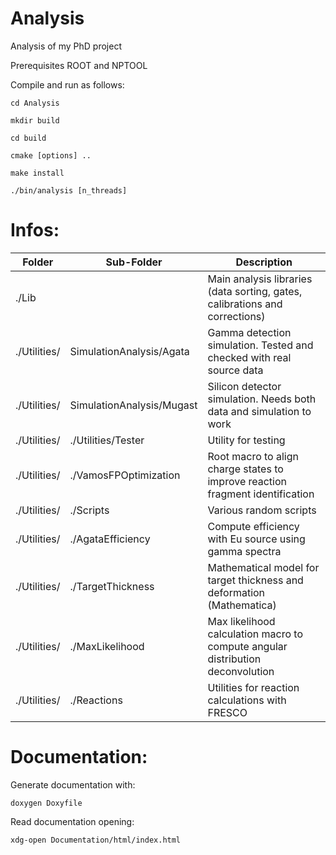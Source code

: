 # Analysis
Analysis of my PhD project

Prerequisites ROOT and NPTOOL

Compile and run as follows:

``cd Analysis``

``mkdir build``

``cd build``

``cmake [options] ..``

``make install``

``./bin/analysis [n_threads]``

# Infos:


| Folder       | Sub-Folder                | Description                                                                    |
|--------------|---------------------------|--------------------------------------------------------------------------------|
| ./Lib        |                           | Main analysis libraries (data sorting, gates, calibrations and corrections)    |
| ./Utilities/ | SimulationAnalysis/Agata  | Gamma detection simulation. Tested and checked with real source data           |
| ./Utilities/ | SimulationAnalysis/Mugast | Silicon detector simulation. Needs both data and simulation to work            |
| ./Utilities/ | ./Utilities/Tester        | Utility for testing                                                            |
| ./Utilities/ | ./VamosFPOptimization     | Root macro to align charge states to improve reaction fragment identification  |
| ./Utilities/ | ./Scripts                 | Various random scripts                                                         |
| ./Utilities/ | ./AgataEfficiency         | Compute efficiency with Eu source using gamma spectra                          |
| ./Utilities/ | ./TargetThickness         | Mathematical model for target thickness and deformation (Mathematica)          |
| ./Utilities/ | ./MaxLikelihood           | Max likelihood calculation macro to compute angular distribution deconvolution |
| ./Utilities/ | ./Reactions               | Utilities for reaction calculations with FRESCO                                |



# Documentation:

Generate documentation with:

``doxygen Doxyfile``

Read documentation opening:

``xdg-open Documentation/html/index.html``
